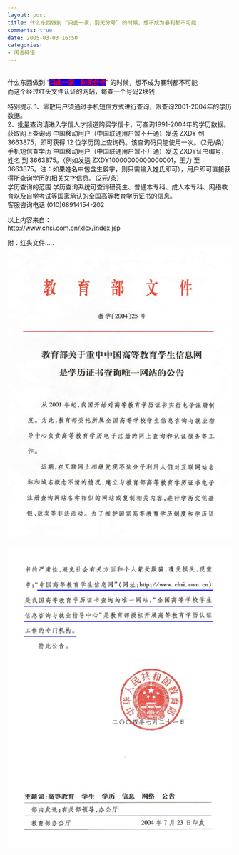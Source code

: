 ```yaml
---
layout: post
title: 什么东西做到 “只此一家，别无分号” 的时候，想不成为暴利都不可能
comments: true
date: 2005-03-03 16:50
categories:
- 闲言碎语
---
```


<p> <br />什么东西做到 “<strong><span style="color: #ff0000; background-color: #0000ff;">只此一家，别无分号</span></strong>” 的时候，想不成为暴利都不可能<br />而这个经过红头文件认证的网站，每查一个号码2块钱</p>
<p>特别提示 1、零散用户须通过手机短信方式进行查询，限查询2001-2004年的学历数据。<br />2、批量查询请进入学信人才频道购买学信卡，可查询1991-2004年的学历数据。 <br />获取网上查询码 中国移动用户（中国联通用户暂不开通）发送 ZXDY 到 3663875，即可获得 12 位学历网上查询码。该查询码只能使用一次。（2元/条）<br />手机短信查学历 中国移动用户（中国联通用户暂不开通）发送 ZXDY证书编号，姓名 到 3663875。（例如发送 ZXDY10000000000000001，王力 至 3663875。注：如果姓名中包含生僻字，则只需输入姓氏即可），用户即可直接获得所查询学历的相关文字信息。（2元/条）<br />学历查询的范围 学历查询系统可查询研究生、普通本专科、成人本专科、网络教育以及自学考试等国家承认的全国高等教育学历证书的信息。<br />客服咨询电话 (010)68914154-202</p>
<p>以上内容来自：<br /><a href="http://www.chsi.com.cn/xlcx/index.jsp">http://www.chsi.com.cn/xlcx/index.jsp</a></p>
<p>附：红头文件.....<br /><img src="/images/hbz_images/16bd0c17-a73e-4745-b5c4-48bc0bbe4dc0.jpg" alt=""> <br /><img src="/images/hbz_images/8d86d36b-c7dd-4164-9bd6-5c6adcde1a45.jpg" alt=""></p>				
